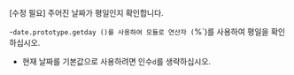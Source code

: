[수정 필요]
주어진 날짜가 평일인지 확인합니다.

-`date.prototype.getday ()를 사용하여 모듈로 연산자 (`%`)를 사용하여 평일을 확인하십시오.
- 현재 날짜를 기본값으로 사용하려면 인수`d`를 생략하십시오.